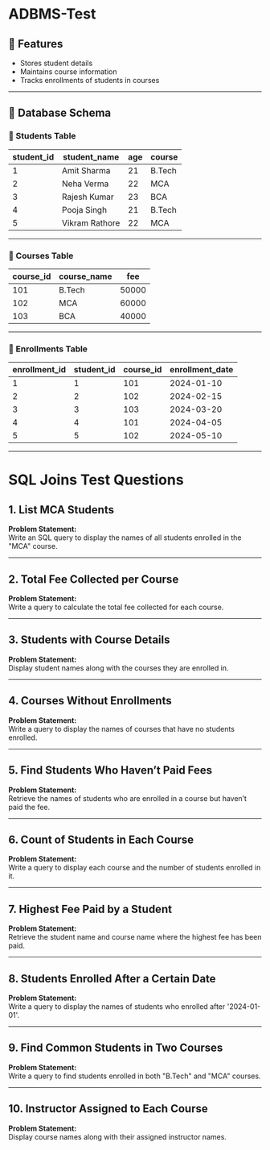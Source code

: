 # ADBMS-Test



## 📌 Features
- Stores student details
- Maintains course information
- Tracks enrollments of students in courses

---

## 📂 Database Schema

### **📘 Students Table**
| student_id | student_name   | age | course  |
|------------|---------------|-----|--------|
| 1          | Amit Sharma   | 21  | B.Tech |
| 2          | Neha Verma    | 22  | MCA    |
| 3          | Rajesh Kumar  | 23  | BCA    |
| 4          | Pooja Singh   | 21  | B.Tech |
| 5          | Vikram Rathore | 22  | MCA    |

---

### **📗 Courses Table**
| course_id | course_name | fee   |
|-----------|------------|--------|
| 101       | B.Tech     | 50000  |
| 102       | MCA        | 60000  |
| 103       | BCA        | 40000  |

---

### **📙 Enrollments Table**
| enrollment_id | student_id | course_id | enrollment_date |
|--------------|------------|-----------|----------------|
| 1            | 1          | 101       | 2024-01-10    |
| 2            | 2          | 102       | 2024-02-15    |
| 3            | 3          | 103       | 2024-03-20    |
| 4            | 4          | 101       | 2024-04-05    |
| 5            | 5          | 102       | 2024-05-10    |

---






# SQL Joins Test Questions  

## 1. List MCA Students  
**Problem Statement:**  
Write an SQL query to display the names of all students enrolled in the "MCA" course.  

---

## 2. Total Fee Collected per Course  
**Problem Statement:**  
Write a query to calculate the total fee collected for each course.  

---

## 3. Students with Course Details  
**Problem Statement:**  
Display student names along with the courses they are enrolled in.  

---

## 4. Courses Without Enrollments  
**Problem Statement:**  
Write a query to display the names of courses that have no students enrolled.  

---

## 5. Find Students Who Haven’t Paid Fees  
**Problem Statement:**  
Retrieve the names of students who are enrolled in a course but haven’t paid the fee.  

---

## 6. Count of Students in Each Course  
**Problem Statement:**  
Write a query to display each course and the number of students enrolled in it.  

---

## 7. Highest Fee Paid by a Student  
**Problem Statement:**  
Retrieve the student name and course name where the highest fee has been paid.  

---

## 8. Students Enrolled After a Certain Date  
**Problem Statement:**  
Write a query to display the names of students who enrolled after '2024-01-01'.  

---

## 9. Find Common Students in Two Courses  
**Problem Statement:**  
Write a query to find students enrolled in both "B.Tech" and "MCA" courses.  

---

## 10. Instructor Assigned to Each Course  
**Problem Statement:**  
Display course names along with their assigned instructor names.  




